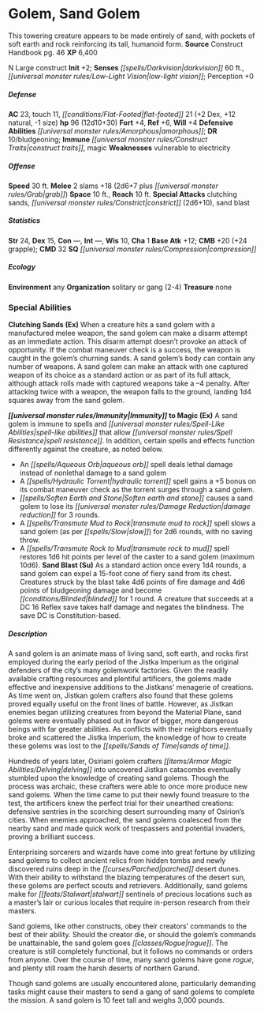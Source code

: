 ﻿---
cssclass: [monsters]
title1: Golem, Sand Golem
desc_short: This towering creature appears to be made entirely of sand, with pockets
  of soft earth and rock reinforcing its tall, humanoid form.
title2: Sand Golem
CR: 9
sources:
- name: Construct Handbook
  page: 46
  link: https://paizo.com/products/btq01vam
XP: 6400
alignment: N
size: Large
type: construct
initiative:
  bonus: 2
senses:
  darkvision: 60
  low-light vision: true
AC:
  AC: 23
  touch: 11
  flat_footed: 21
  components:
    dex: 2
    natural: 12
    size: -1
HP:
  HP: 96
  long: 12d10+30
saves:
  fort: 4
  ref: 6
  will: 4
defensive_abilities:
- amorphous
DR:
- amount: 10
  weakness: bludgeoning
immunities:
- construct traits
- magic
weaknesses:
- vulnerable to electricity
speeds:
  base: 30
attacks:
  melee:
  - - text: 2 slams +18 (2d6+7 plus grab)
      entries:
      - - damage: 2d6+7
        - effect: grab
      count: 2
      attack: slams
      bonus:
      - 18
  special:
  - clutching sands
  - constrict (2d6+10)
  - sand blast
space: 10
reach: 10
ability_scores:
  STR: 24
  DEX: 15
  CON:
  INT:
  WIS: 10
  CHA: 1
BAB: 12
CMB: 20
CMB_other: +24 grapple
CMD: 32
skills: {}
special_qualities:
- compression
ecology:
  environment: any
  organization: solitary or gang (2-4)
  treasure_type: none
special_abilities:
  Clutching Sands (Ex): When a creature hits a sand golem with a manufactured melee
    weapon, the sand golem can make a disarm attempt as an immediate action. This
    disarm attempt doesn't provoke an attack of opportunity. If the combat maneuver
    check is a success, the weapon is caught in the golem's churning sands. A sand
    golem's body can contain any number of weapons. A sand golem can make an attack
    with one captured weapon of its choice as a standard action or as part of its
    full attack, although attack rolls made with captured weapons take a -4 penalty.
    After attacking twice with a weapon, the weapon falls to the ground, landing 1d4
    squares away from the sand golem.
  Immunity to Magic (Ex): A sand golem is immune to spells and spell-like abilities
    that allow spell resistance. In addition, certain spells and effects function
    differently against the creature, as noted below. An aqueous orb spell deals lethal
    damage instead of nonlethal damage to a sand golem A hydraulic torrent spell gains
    a +5 bonus on its combat maneuver check as the torrent surges through a sand golem.
    Soften earth and stone causes a sand golem to lose its damage reduction for 3
    rounds. A transmute mud to rock spell slows a sand golem (as per slow) for 2d6
    rounds, with no saving throw. A transmute rock to mud spell restores 1d6 hit points
    per level of the caster to a sand golem (maximum 10d6).
  Sand Blast (Su): As a standard action once every 1d4 rounds, a sand golem can expel
    a 15-foot cone of fiery sand from its chest. Creatures struck by the blast take
    4d6 points of fire damage and 4d6 points of bludgeoning damage and become blinded
    for 1 round. A creature that succeeds at a DC 16 Reflex save takes half damage
    and negates the blindness. The save DC is Constitution-based.
desc_long: |-
  A sand golem is an animate mass of living sand, soft earth, and rocks first employed during the early period of the Jistka Imperium as the original defenders of the city's many golemwork factories. Given the readily available crafting resources and plentiful artificers, the golems made effective and inexpensive additions to the Jistkans' menagerie of creations. As time went on, Jistkan golem crafters also found that these golems proved equally useful on the front lines of battle. However, as Jistkan enemies began utilizing creatures from beyond the Material Plane, sand golems were eventually phased out in favor of bigger, more dangerous beings with far greater abilities. As conflicts with their neighbors eventually broke and scattered the Jistka Imperium, the knowledge of how to create these golems was lost to the sands of time.

   Hundreds of years later, Osiriani golem crafters delving into uncovered Jistkan catacombs eventually stumbled upon the knowledge of creating sand golems. Though the process was archaic, these crafters were able to once more produce new sand golems. When the time came to put their newly found treasure to the test, the artificers knew the perfect trial for their unearthed creations: defensive sentries in the scorching desert surrounding many of Osirion's cities. When enemies approached, the sand golems coalesced from the nearby sand and made quick work of trespassers and potential invaders, proving a brilliant success.

   Enterprising sorcerers and wizards have come into great fortune by utilizing sand golems to collect ancient relics from hidden tombs and newly discovered ruins deep in the parched desert dunes. With their ability to withstand the blazing temperatures of the desert sun, these golems are perfect scouts and retrievers. Additionally, sand golems make for stalwart sentinels of precious locations such as a master's lair or curious locales that require in-person research from their masters.

   Sand golems, like other constructs, obey their creators' commands to the best of their ability. Should the creator die, or should the golem's commands be unattainable, the sand golem goes rogue. The creature is still completely functional, but it follows no commands or orders from anyone. Over the course of time, many sand golems have gone rogue, and plenty still roam the harsh deserts of northern Garund.

   Though sand golems are usually encountered alone, particularly demanding tasks might cause their masters to send a gang of sand golems to complete the mission. A sand golem is 10 feet tall and weighs 3,000 pounds.

---

# Golem, Sand Golem
This towering creature appears to be made entirely of sand, with pockets of soft earth and rock reinforcing its tall, humanoid form.
**Source** Construct Handbook pg. 46
**XP** 6,400

N Large construct
**Init** +2; **Senses** _[[spells/Darkvision|darkvision]]_ 60 ft., _[[universal monster rules/Low-Light Vision|low-light vision]]_; Perception +0

##### Defense

**AC** 23, touch 11, _[[conditions/Flat-Footed|flat-footed]]_ 21 (+2 Dex, +12 natural, -1 size)
**hp** 96 (12d10+30)
**Fort** +4, **Ref** +6, **Will** +4
**Defensive Abilities** _[[universal monster rules/Amorphous|amorphous]]_; **DR** 10/bludgeoning; **Immune** _[[universal monster rules/Construct Traits|construct traits]]_, magic
**Weaknesses** vulnerable to electricity

##### Offense
**Speed** 30 ft.
**Melee** 2 slams +18 (2d6+7 plus _[[universal monster rules/Grab|grab]]_)
**Space** 10 ft., **Reach** 10 ft.
**Special Attacks** clutching sands, _[[universal monster rules/Constrict|constrict]]_ (2d6+10), sand blast

##### Statistics
**Str** 24, **Dex** 15, **Con** —, **Int** —, **Wis** 10, **Cha** 1
**Base Atk** +12; **CMB** +20 (+24 grapple); **CMD** 32
**SQ** _[[universal monster rules/Compression|compression]]_

##### Ecology

**Environment** any
**Organization** solitary or gang (2-4)
**Treasure** none

### Special Abilities

**Clutching Sands (Ex)** When a creature hits a sand golem with a manufactured melee weapon, the sand golem can make a disarm attempt as an immediate action. This disarm attempt doesn’t provoke an attack of opportunity. If the combat maneuver check is a success, the weapon is caught in the golem’s churning sands. A sand golem’s body can contain any number of weapons. A sand golem can make an attack with one captured weapon of its choice as a standard action or as part of its full attack, although attack rolls made with captured weapons take a –4 penalty. After attacking twice with a weapon, the weapon falls to the ground, landing 1d4 squares away from the sand golem.

**_[[universal monster rules/Immunity|Immunity]]_ to Magic (Ex)** A sand golem is immune to spells and _[[universal monster rules/Spell-Like Abilities|spell-like abilities]]_ that allow _[[universal monster rules/Spell Resistance|spell resistance]]_. In addition, certain spells and effects function differently against the creature, as noted below.

* An _[[spells/Aqueous Orb|aqueous orb]]_ spell deals lethal damage instead of nonlethal damage to a sand golem 
* A _[[spells/Hydraulic Torrent|hydraulic torrent]]_ spell gains a +5 bonus on its combat maneuver check as the torrent surges through a sand golem. 
* _[[spells/Soften Earth and Stone|Soften earth and stone]]_ causes a sand golem to lose its _[[universal monster rules/Damage Reduction|damage reduction]]_ for 3 rounds. 
* A _[[spells/Transmute Mud to Rock|transmute mud to rock]]_ spell slows a sand golem (as per _[[spells/Slow|slow]]_) for 2d6 rounds, with no saving throw. 
* A _[[spells/Transmute Rock to Mud|transmute rock to mud]]_ spell restores 1d6 hit points per level of the caster to a sand golem (maximum 10d6).
**Sand Blast (Su)** As a standard action once every 1d4 rounds, a sand golem can expel a 15-foot cone of fiery sand from its chest. Creatures struck by the blast take 4d6 points of fire damage and 4d6 points of bludgeoning damage and become _[[conditions/Blinded|blinded]]_ for 1 round. A creature that succeeds at a DC 16 Reflex save takes half damage and negates the blindness. The save DC is Constitution-based.

##### Description

A sand golem is an animate mass of living sand, soft earth, and rocks first employed during the early period of the Jistka Imperium as the original defenders of the city’s many golemwork factories. Given the readily available crafting resources and plentiful artificers, the golems made effective and inexpensive additions to the Jistkans’ menagerie of creations. As time went on, Jistkan golem crafters also found that these golems proved equally useful on the front lines of battle. However, as Jistkan enemies began utilizing creatures from beyond the Material Plane, sand golems were eventually phased out in favor of bigger, more dangerous beings with far greater abilities. As conflicts with their neighbors eventually broke and scattered the Jistka Imperium, the knowledge of how to create these golems was lost to the _[[spells/Sands of Time|sands of time]]_.

Hundreds of years later, Osiriani golem crafters _[[items/Armor Magic Abilities/Delving|delving]]_ into uncovered Jistkan catacombs eventually stumbled upon the knowledge of creating sand golems. Though the process was archaic, these crafters were able to once more produce new sand golems. When the time came to put their newly found treasure to the test, the artificers knew the perfect trial for their unearthed creations: defensive sentries in the scorching desert surrounding many of Osirion’s cities. When enemies approached, the sand golems coalesced from the nearby sand and made quick work of trespassers and potential invaders, proving a brilliant success.

Enterprising sorcerers and wizards have come into great fortune by utilizing sand golems to collect ancient relics from hidden tombs and newly discovered ruins deep in the _[[curses/Parched|parched]]_ desert dunes. With their ability to withstand the blazing temperatures of the desert sun, these golems are perfect scouts and retrievers. Additionally, sand golems make for _[[feats/Stalwart|stalwart]]_ sentinels of precious locations such as a master’s lair or curious locales that require in-person research from their masters.

Sand golems, like other constructs, obey their creators’ commands to the best of their ability. Should the creator die, or should the golem’s commands be unattainable, the sand golem goes _[[classes/Rogue|rogue]]_. The creature is still completely functional, but it follows no commands or orders from anyone. Over the course of time, many sand golems have gone _rogue_, and plenty still roam the harsh deserts of northern Garund.

Though sand golems are usually encountered alone, particularly demanding tasks might cause their masters to send a gang of sand golems to complete the mission. A sand golem is 10 feet tall and weighs 3,000 pounds.